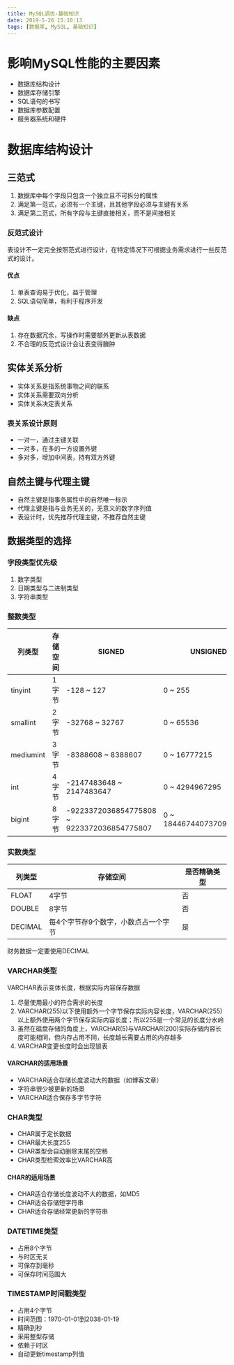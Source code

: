 ```yaml
---
title: MySQL调优-基础知识
date: 2019-5-26 15:10:13
tags: [数据库, MySQL, 基础知识]
---
```

# 影响MySQL性能的主要因素

- 数据库结构设计
- 数据库存储引擎
- SQL语句的书写
- 数据库参数配置
- 服务器系统和硬件

# 数据库结构设计

## 三范式

1. 数据库中每个字段只包含一个独立且不可拆分的属性
2. 满足第一范式，必须有一个主键，且其他字段必须与主键有关系
3. 满足第二范式，所有字段与主键直接相关，而不是间接相关

### 反范式设计

表设计不一定完全按照范式进行设计，在特定情况下可根据业务需求进行一些反范式的设计。

#### 优点

1. 单表查询易于优化，益于管理
2. SQL语句简单，有利于程序开发

#### 缺点

1. 存在数据冗余，写操作时需要额外更新从表数据
2. 不合理的反范式设计会让表变得臃肿

## 实体关系分析

- 实体关系是指系统事物之间的联系
- 实体关系需要双向分析
- 实体关系决定表关系

### 表关系设计原则

- 一对一，通过主键关联
- 一对多，在多的一方设置外键
- 多对多，增加中间表，持有双方外键

## 自然主键与代理主键

- 自然主键是指事务属性中的自然唯一标示
- 代理主键是指与业务无关的，无意义的数字序列值
- 表设计时，优先推荐代理主键，不推荐自然主键

## 数据类型的选择

### 字段类型优先级

1. 数字类型
2. 日期类型与二进制类型
3. 字符串类型

### 整数类型

| 列类型    | 存储空间 | SIGNED                                     | UNSIGNED                 |
| --------- | -------- | ------------------------------------------ | ------------------------ |
| tinyint   | 1字节    | -128 ~ 127                                 | 0 ~ 255                  |
| smallint  | 2字节    | -32768 ~ 32767                             | 0 ~ 65536                |
| mediumint | 3字节    | -8388608 ~ 8388607                         | 0 ~ 16777215             |
| int       | 4字节    | -2147483648 ~ 2147483647                   | 0 ~ 4294967295           |
| bigint    | 8字节    | -9223372036854775808 ~ 9223372036854775807 | 0 ~ 18446744073709551615 |

### 实数类型

| 列类型  | 存储空间                             | 是否精确类型 |
| ------- | ------------------------------------ | ------------ |
| FLOAT   | 4字节                                | 否           |
| DOUBLE  | 8字节                                | 否           |
| DECIMAL | 每4个字节存9个数字，小数点占一个字节 | 是           |

财务数据一定要使用DECIMAL

### VARCHAR类型

VARCHAR表示变体长度，根据实际内容保存数据

1. 尽量使用最小的符合需求的长度
2. VARCHAR(255)以下使用额外一个字节保存实际内容长度，VARCHAR(255)以上额外使用两个字节保存实际内容长度；所以255是一个常见的长度分水岭
3. 虽然在磁盘存储的角度上，VARCHAR(5)与VARCHAR(200)实际存储内容长度可能相同，但内存占用不同，长度越长需要占用的内存越多
4. VARCHAR变更长度时会出现锁表

#### VARCHAR的适用场景

- VARCHAR适合存储长度波动大的数据（如博客文章）
- 字符串很少被更新的场景
- VARCHAR适合保存多字节字符

### CHAR类型

- CHAR属于定长数据
- CHAR最大长度255
- CHAR类型会自动删除末尾的空格
- CHAR类型检索效率比VARCHAR高

#### CHAR的适用场景

- CHAR适合存储长度波动不大的数据，如MD5
- CHAR适合存储短字符串
- CHAR适合存储经常更新的字符串

### DATETIME类型

- 占用8个字节
- 与时区无关
- 可保存到毫秒
- 可保存时间范围大

### TIMESTAMP时间戳类型

- 占用4个字节
- 时间范围：1970-01-01到2038-01-19
- 精确到秒
- 采用整型存储
- 依赖于时区
- 自动更新timestamp列值